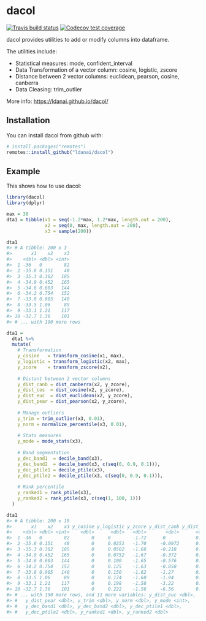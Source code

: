 
<!-- README.md is generated from README.Rmd. Please edit that file -->

# dacol

<!-- badges: start -->

[![Travis build
status](https://travis-ci.org/ldanai/dacol.svg?branch=master)](https://travis-ci.org/ldanai/dacol)
[![Codecov test
coverage](https://codecov.io/gh/ldanai/dacol/branch/master/graph/badge.svg)](https://codecov.io/gh/ldanai/dacol?branch=master)
<!-- badges: end -->

dacol provides utilities to add or modify columns into dataframe.

The utilities include:

  - Statistical measures: mode, confident\_interval
  - Data Transformation of a vector column: cosine, logistic, zscore
  - Distance between 2 vector columns: euclidean, pearson, cosine,
    canberra
  - Data Cleasing: trim\_outlier

More info: <https://ldanai.github.io/dacol/>

## Installation

You can install dacol from github with:

``` r
# install.packages("remotes")
remotes::install_github("ldanai/dacol")
```

## Example

This shows how to use dacol:

``` r
library(dacol)
library(dplyr)

max = 30
dta1 = tibble(x1 = seq(-1.2*max, 1.2*max, length.out = 200),
              x2 = seq(0, max, length.out = 200),
              x3 = sample(200))

dta1
#> # A tibble: 200 x 3
#>       x1    x2    x3
#>    <dbl> <dbl> <int>
#>  1 -36   0        82
#>  2 -35.6 0.151    48
#>  3 -35.3 0.302   185
#>  4 -34.9 0.452   165
#>  5 -34.6 0.603   144
#>  6 -34.2 0.754   152
#>  7 -33.8 0.905   140
#>  8 -33.5 1.06     89
#>  9 -33.1 1.21    117
#> 10 -32.7 1.36    101
#> # ... with 190 more rows

dta1 = 
  dta1 %>% 
  mutate(
    # Transformation
    y_cosine   = transform_cosine(x1, max),
    y_logistic = transform_logistic(x2, max),
    y_zcore    = transform_zscore(x2),
    
    # Distant between 2 vector columns
    y_dist_canb = dist_canberra(x2, y_zcore),
    y_dist_cos  = dist_cosine(x2, y_zcore),
    y_dist_euc  = dist_euclidean(x2, y_zcore),
    y_dist_pear = dist_pearson(x2, y_zcore),
    
    # Manage outliers
    y_trim = trim_outlier(x3, 0.01),
    y_norm = normalize_percentile(x3, 0.01),
    
    # Stats measures
    y_mode = mode_stats(x3),
    
    # Band segmentation
    y_dec_band1  = decile_band(x3),
    y_dec_band2  = decile_band(x3, c(seq(0, 0.9, 0.1))),
    y_dec_ptile1 = decile_ptile(x3),
    y_dec_ptile2 = decile_ptile(x3, c(seq(0, 0.9, 0.1))),
    
    # Rank percentile
    y_ranked1 = rank_ptile(x3), 
    y_ranked2 = rank_ptile(x3, c(seq(1, 100, 1))) 
  )

dta1
#> # A tibble: 200 x 19
#>       x1    x2    x3 y_cosine y_logistic y_zcore y_dist_canb y_dist_cos
#>    <dbl> <dbl> <int>    <dbl>      <dbl>   <dbl>       <dbl>      <dbl>
#>  1 -36   0        82        0     0        -1.72      0           0.498
#>  2 -35.6 0.151    48        0     0.0251   -1.70     -0.0972      0.498
#>  3 -35.3 0.302   185        0     0.0502   -1.68     -0.218       0.498
#>  4 -34.9 0.452   165        0     0.0752   -1.67     -0.372       0.498
#>  5 -34.6 0.603   144        0     0.100    -1.65     -0.576       0.498
#>  6 -34.2 0.754   152        0     0.125    -1.63     -0.858       0.498
#>  7 -33.8 0.905   140        0     0.150    -1.62     -1.27        0.498
#>  8 -33.5 1.06     89        0     0.174    -1.60     -1.94        0.498
#>  9 -33.1 1.21    117        0     0.198    -1.58     -3.22        0.498
#> 10 -32.7 1.36    101        0     0.222    -1.56     -6.56        0.498
#> # ... with 190 more rows, and 11 more variables: y_dist_euc <dbl>,
#> #   y_dist_pear <dbl>, y_trim <dbl>, y_norm <dbl>, y_mode <int>,
#> #   y_dec_band1 <dbl>, y_dec_band2 <dbl>, y_dec_ptile1 <dbl>,
#> #   y_dec_ptile2 <dbl>, y_ranked1 <dbl>, y_ranked2 <dbl>
```
